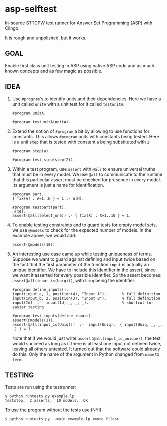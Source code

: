 # asp-selftest
In-source STTCPW test runner for Answer Set Programming (ASP) with Clingo.

It is rough and unpolished, but it works.

GOAL
----

Enable first class unit testing in ASP using native ASP code and as much known concepts and as few magic as possible.

IDEA
----

1. Use `#program`'s to identify units and their dependencies. Here we have a unit called `unitA` with a unit test for it called `testunitA`.

       #program unitA.
    
       #program testunitA(unitA).

2. Extend the notion of `#program` a bit by allowing to use functions for constants.  This allows `#program` units with constants being tested. Here is a unit `step` that is tested with constant `a` being substituted with `2`:

       #program step(a).
    
       #program test_step(step(2)).

3. Within a test program, use `assert` with `@all` to ensure universal truths that must be in every model. We use `@all` to communicate to the runtime that this particular assert must be checked for presence in every model. Its argument is just a name for identification.

       #program part.
       { fix(A) : A=1..N } = 1 :- n(N).
       
       #program testpart(part).
       n(10).
       assert(@all(select_one)) :- { fix(X) : X=1..10 } = 1.

4. To enable testing constraints and to guard tests for empty model sets, we use `@models` to check for the expected number of models. In the example above, we would add:

       assert(@models(10)).

5. An interesting use case came up while testing uniqueness of terms. Suppose we want to guard against defining and input twice based on the fact that the first parameter of the function `input` is actually an unique identifier. We have to include this identifier in the assert, since we want it asserted for every possible identifier. So the assert becomes: `assert@all(input_is(Uniq)))`, with `Uniq`  being the identifier:

       #program define_inputs().
       input(input_a, 1, position(4), "Input A").       % full definition
       input(input_b, 2, position(3), "Input B").       % full definition
       input(Id)  :-  input(Id, _, _, _).               % shortcut for easier testing

       #program test_inputs(define_inputs).
       assert(@models(1)).
       assert(@all(input_is(Uniq)))  :-  input(Uniq),  { input(Uniq, _, _, _) } = 1.

   Note that if we would just write `assert(@all(input_is_unique))`, the test would succeed as long as if there is al least one input not defined twice, leaving all others untested. It turned out that the software could already do this. Only the name of the argument in Python changed from `name` to `term`.

TESTING
-------

Tests are run using the testrunner:

    $ python runtests.py example.lp
    teststep,  2 asserts,  10 models.  OK

To use the program without the tests use (NYI):

    $ python runtests.py --main example.lp <more files>

